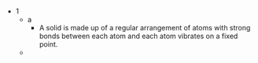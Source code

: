 - 1
	- a
		- A solid is made up of a regular arrangement of atoms with strong bonds between each atom and each atom vibrates on a fixed point.
	- 